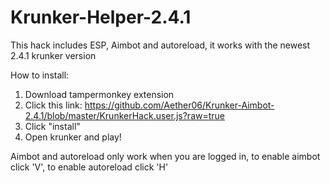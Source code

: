 # Krunker-Helper-2.4.1

This hack includes ESP, Aimbot and autoreload, it works with the newest 2.4.1 krunker version

How to install:
1. Download tampermonkey extension
2. Click this link: https://github.com/Aether06/Krunker-Aimbot-2.4.1/blob/master/KrunkerHack.user.js?raw=true
3. Click "install"
4. Open krunker and play!

Aimbot and autoreload only work when you are logged in, to enable aimbot click 'V', to enable autoreload click 'H'

